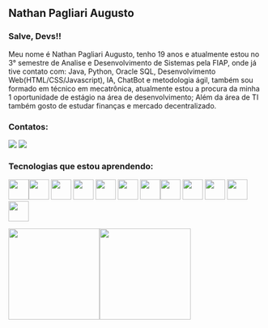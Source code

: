 ## Nathan Pagliari Augusto

### Salve, Devs!!

Meu nome é Nathan Pagliari Augusto, tenho 19 anos e atualmente estou no 3° semestre de Analise e Desenvolvimento de Sistemas pela FIAP, onde já tive contato com: Java, Python, Oracle SQL, Desenvolvimento Web(HTML/CSS/Javascript), IA, ChatBot e metodologia ágil, também sou formado em técnico em mecatrônica, atualmente estou a procura da minha 1 oportunidade de estágio na área de desenvolvimento; Além da área de TI também gosto de estudar finanças e mercado decentralizado.


### Contatos:
<div>
<a href = "mailto:contato@Nathan-PA/"><img src="https://img.shields.io/badge/Gmail-D14836?style=for-the-badge&logo=gmail&logoColor=white" target="_blank"></a>
<a href="https://www.linkedin.com/in/nathan-pa" target="_blank"><img src="https://img.shields.io/badge/-LinkedIn-%230077B5?style=for-the-badge&logo=linkedin&logoColor=white" target="_blank"></a>   
</div>

  
  
### Tecnologias que estou aprendendo: 
<img src="https://cdn.jsdelivr.net/gh/devicons/devicon/icons/java/java-original.svg" width="40" height="40"/><img src="https://cdn.jsdelivr.net/gh/devicons/devicon/icons/python/python-original.svg" width="40" height="40"/>          <img src="https://cdn.jsdelivr.net/gh/devicons/devicon/icons/html5/html5-original.svg"  width="40" height="40"/>          <img src="https://cdn.jsdelivr.net/gh/devicons/devicon/icons/css3/css3-original.svg" width="40" height="40"/>         <img src="https://cdn.jsdelivr.net/gh/devicons/devicon/icons/nodejs/nodejs-original.svg"  width="40" height="40"/>           <img src="https://cdn.jsdelivr.net/gh/devicons/devicon/icons/numpy/numpy-original.svg"  width="40" height="40"/>          <img src="https://cdn.jsdelivr.net/gh/devicons/devicon/icons/android/android-original.svg"  width="40" height="40"/><img src="https://cdn.jsdelivr.net/gh/devicons/devicon/icons/pandas/pandas-original.svg"  width="40" height="40"/> <img src="https://cdn.jsdelivr.net/gh/devicons/devicon/icons/mysql/mysql-original.svg"  width="40" height="40"/> <img src="https://cdn.jsdelivr.net/gh/devicons/devicon/icons/linux/linux-original.svg"  width="40" height="40"/> <img src="https://cdn.jsdelivr.net/gh/devicons/devicon/icons/kotlin/kotlin-original.svg"  width="40" height="40"/> <img src="https://cdn.jsdelivr.net/gh/devicons/devicon/icons/github/github-original-wordmark.svg"  width="40" height="40"/>

  
<div>
<a href="https://github.com/Nathan-PA">
<img height="180em" src="https://github-readme-stats.vercel.app/api/top-langs/?username=Nathan-PA&layout=compact&langs_count=7&theme=dracula"/><img height="180em" src="https://github-readme-stats.vercel.app/api?username=Nathan-PA&show_icons=true&theme=dracula&include_all_commits=true&count_private=true"/></div>
